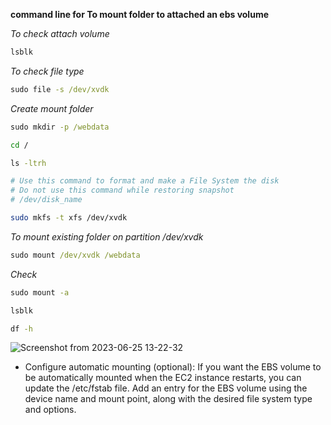 **command line for To mount folder to attached an ebs volume**

_To check attach volume_

```cmd
lsblk
```

_To check file type_

```cmd
sudo file -s /dev/xvdk
```
_Create mount folder_
 
```cmd
sudo mkdir -p /webdata
```
```cmd
cd /
```
```cmd
ls -ltrh
```

```bash
# Use this command to format and make a File System the disk
# Do not use this command while restoring snapshot
# /dev/disk_name

sudo mkfs -t xfs /dev/xvdk
```
_To mount existing folder on partition /dev/xvdk_

```cmd
sudo mount /dev/xvdk /webdata
```
_Check_
 
```cmd
sudo mount -a
```
```cmd
lsblk
```
```cmd
df -h
```

![Screenshot from 2023-06-25 13-22-32](https://github.com/rio-ke/workman/assets/88568938/6a162914-a74e-4666-a509-b8fa5ba167db)


* Configure automatic mounting (optional): If you want the EBS volume to be automatically mounted when the EC2 instance restarts, you can update the /etc/fstab file. Add an entry for the EBS volume using the device name and mount point, along with the desired file system type and options.
